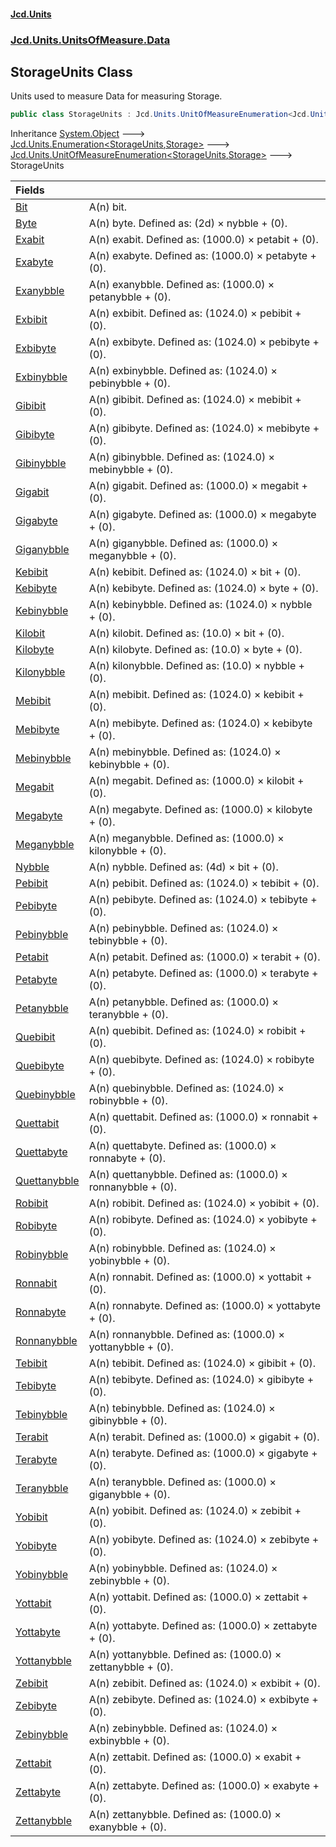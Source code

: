 #### [Jcd.Units](index.md 'index')
### [Jcd.Units.UnitsOfMeasure.Data](Jcd.Units.UnitsOfMeasure.Data.md 'Jcd.Units.UnitsOfMeasure.Data')

## StorageUnits Class

Units used to measure Data for measuring Storage.

```csharp
public class StorageUnits : Jcd.Units.UnitOfMeasureEnumeration<Jcd.Units.UnitsOfMeasure.Data.StorageUnits, Jcd.Units.UnitTypes.Storage>
```

Inheritance [System.Object](https://docs.microsoft.com/en-us/dotnet/api/System.Object 'System.Object') &#129106; [Jcd.Units.Enumeration&lt;](Enumeration_TEnumeration,T_.md 'Jcd.Units.Enumeration<TEnumeration,T>')[StorageUnits](StorageUnits.md 'Jcd.Units.UnitsOfMeasure.Data.StorageUnits')[,](Enumeration_TEnumeration,T_.md 'Jcd.Units.Enumeration<TEnumeration,T>')[Storage](Storage.md 'Jcd.Units.UnitTypes.Storage')[&gt;](Enumeration_TEnumeration,T_.md 'Jcd.Units.Enumeration<TEnumeration,T>') &#129106; [Jcd.Units.UnitOfMeasureEnumeration&lt;](UnitOfMeasureEnumeration_TEnumeration,T_.md 'Jcd.Units.UnitOfMeasureEnumeration<TEnumeration,T>')[StorageUnits](StorageUnits.md 'Jcd.Units.UnitsOfMeasure.Data.StorageUnits')[,](UnitOfMeasureEnumeration_TEnumeration,T_.md 'Jcd.Units.UnitOfMeasureEnumeration<TEnumeration,T>')[Storage](Storage.md 'Jcd.Units.UnitTypes.Storage')[&gt;](UnitOfMeasureEnumeration_TEnumeration,T_.md 'Jcd.Units.UnitOfMeasureEnumeration<TEnumeration,T>') &#129106; StorageUnits

| Fields | |
| :--- | :--- |
| [Bit](StorageUnits.Bit.md 'Jcd.Units.UnitsOfMeasure.Data.StorageUnits.Bit') | A(n) bit. |
| [Byte](StorageUnits.Byte.md 'Jcd.Units.UnitsOfMeasure.Data.StorageUnits.Byte') | A(n) byte. Defined as: (2d) × nybble + (0). |
| [Exabit](StorageUnits.Exabit.md 'Jcd.Units.UnitsOfMeasure.Data.StorageUnits.Exabit') | A(n) exabit. Defined as: (1000.0) × petabit + (0). |
| [Exabyte](StorageUnits.Exabyte.md 'Jcd.Units.UnitsOfMeasure.Data.StorageUnits.Exabyte') | A(n) exabyte. Defined as: (1000.0) × petabyte + (0). |
| [Exanybble](StorageUnits.Exanybble.md 'Jcd.Units.UnitsOfMeasure.Data.StorageUnits.Exanybble') | A(n) exanybble. Defined as: (1000.0) × petanybble + (0). |
| [Exbibit](StorageUnits.Exbibit.md 'Jcd.Units.UnitsOfMeasure.Data.StorageUnits.Exbibit') | A(n) exbibit. Defined as: (1024.0) × pebibit + (0). |
| [Exbibyte](StorageUnits.Exbibyte.md 'Jcd.Units.UnitsOfMeasure.Data.StorageUnits.Exbibyte') | A(n) exbibyte. Defined as: (1024.0) × pebibyte + (0). |
| [Exbinybble](StorageUnits.Exbinybble.md 'Jcd.Units.UnitsOfMeasure.Data.StorageUnits.Exbinybble') | A(n) exbinybble. Defined as: (1024.0) × pebinybble + (0). |
| [Gibibit](StorageUnits.Gibibit.md 'Jcd.Units.UnitsOfMeasure.Data.StorageUnits.Gibibit') | A(n) gibibit. Defined as: (1024.0) × mebibit + (0). |
| [Gibibyte](StorageUnits.Gibibyte.md 'Jcd.Units.UnitsOfMeasure.Data.StorageUnits.Gibibyte') | A(n) gibibyte. Defined as: (1024.0) × mebibyte + (0). |
| [Gibinybble](StorageUnits.Gibinybble.md 'Jcd.Units.UnitsOfMeasure.Data.StorageUnits.Gibinybble') | A(n) gibinybble. Defined as: (1024.0) × mebinybble + (0). |
| [Gigabit](StorageUnits.Gigabit.md 'Jcd.Units.UnitsOfMeasure.Data.StorageUnits.Gigabit') | A(n) gigabit. Defined as: (1000.0) × megabit + (0). |
| [Gigabyte](StorageUnits.Gigabyte.md 'Jcd.Units.UnitsOfMeasure.Data.StorageUnits.Gigabyte') | A(n) gigabyte. Defined as: (1000.0) × megabyte + (0). |
| [Giganybble](StorageUnits.Giganybble.md 'Jcd.Units.UnitsOfMeasure.Data.StorageUnits.Giganybble') | A(n) giganybble. Defined as: (1000.0) × meganybble + (0). |
| [Kebibit](StorageUnits.Kebibit.md 'Jcd.Units.UnitsOfMeasure.Data.StorageUnits.Kebibit') | A(n) kebibit. Defined as: (1024.0) × bit + (0). |
| [Kebibyte](StorageUnits.Kebibyte.md 'Jcd.Units.UnitsOfMeasure.Data.StorageUnits.Kebibyte') | A(n) kebibyte. Defined as: (1024.0) × byte + (0). |
| [Kebinybble](StorageUnits.Kebinybble.md 'Jcd.Units.UnitsOfMeasure.Data.StorageUnits.Kebinybble') | A(n) kebinybble. Defined as: (1024.0) × nybble + (0). |
| [Kilobit](StorageUnits.Kilobit.md 'Jcd.Units.UnitsOfMeasure.Data.StorageUnits.Kilobit') | A(n) kilobit. Defined as: (10.0) × bit + (0). |
| [Kilobyte](StorageUnits.Kilobyte.md 'Jcd.Units.UnitsOfMeasure.Data.StorageUnits.Kilobyte') | A(n) kilobyte. Defined as: (10.0) × byte + (0). |
| [Kilonybble](StorageUnits.Kilonybble.md 'Jcd.Units.UnitsOfMeasure.Data.StorageUnits.Kilonybble') | A(n) kilonybble. Defined as: (10.0) × nybble + (0). |
| [Mebibit](StorageUnits.Mebibit.md 'Jcd.Units.UnitsOfMeasure.Data.StorageUnits.Mebibit') | A(n) mebibit. Defined as: (1024.0) × kebibit + (0). |
| [Mebibyte](StorageUnits.Mebibyte.md 'Jcd.Units.UnitsOfMeasure.Data.StorageUnits.Mebibyte') | A(n) mebibyte. Defined as: (1024.0) × kebibyte + (0). |
| [Mebinybble](StorageUnits.Mebinybble.md 'Jcd.Units.UnitsOfMeasure.Data.StorageUnits.Mebinybble') | A(n) mebinybble. Defined as: (1024.0) × kebinybble + (0). |
| [Megabit](StorageUnits.Megabit.md 'Jcd.Units.UnitsOfMeasure.Data.StorageUnits.Megabit') | A(n) megabit. Defined as: (1000.0) × kilobit + (0). |
| [Megabyte](StorageUnits.Megabyte.md 'Jcd.Units.UnitsOfMeasure.Data.StorageUnits.Megabyte') | A(n) megabyte. Defined as: (1000.0) × kilobyte + (0). |
| [Meganybble](StorageUnits.Meganybble.md 'Jcd.Units.UnitsOfMeasure.Data.StorageUnits.Meganybble') | A(n) meganybble. Defined as: (1000.0) × kilonybble + (0). |
| [Nybble](StorageUnits.Nybble.md 'Jcd.Units.UnitsOfMeasure.Data.StorageUnits.Nybble') | A(n) nybble. Defined as: (4d) × bit + (0). |
| [Pebibit](StorageUnits.Pebibit.md 'Jcd.Units.UnitsOfMeasure.Data.StorageUnits.Pebibit') | A(n) pebibit. Defined as: (1024.0) × tebibit + (0). |
| [Pebibyte](StorageUnits.Pebibyte.md 'Jcd.Units.UnitsOfMeasure.Data.StorageUnits.Pebibyte') | A(n) pebibyte. Defined as: (1024.0) × tebibyte + (0). |
| [Pebinybble](StorageUnits.Pebinybble.md 'Jcd.Units.UnitsOfMeasure.Data.StorageUnits.Pebinybble') | A(n) pebinybble. Defined as: (1024.0) × tebinybble + (0). |
| [Petabit](StorageUnits.Petabit.md 'Jcd.Units.UnitsOfMeasure.Data.StorageUnits.Petabit') | A(n) petabit. Defined as: (1000.0) × terabit + (0). |
| [Petabyte](StorageUnits.Petabyte.md 'Jcd.Units.UnitsOfMeasure.Data.StorageUnits.Petabyte') | A(n) petabyte. Defined as: (1000.0) × terabyte + (0). |
| [Petanybble](StorageUnits.Petanybble.md 'Jcd.Units.UnitsOfMeasure.Data.StorageUnits.Petanybble') | A(n) petanybble. Defined as: (1000.0) × teranybble + (0). |
| [Quebibit](StorageUnits.Quebibit.md 'Jcd.Units.UnitsOfMeasure.Data.StorageUnits.Quebibit') | A(n) quebibit. Defined as: (1024.0) × robibit + (0). |
| [Quebibyte](StorageUnits.Quebibyte.md 'Jcd.Units.UnitsOfMeasure.Data.StorageUnits.Quebibyte') | A(n) quebibyte. Defined as: (1024.0) × robibyte + (0). |
| [Quebinybble](StorageUnits.Quebinybble.md 'Jcd.Units.UnitsOfMeasure.Data.StorageUnits.Quebinybble') | A(n) quebinybble. Defined as: (1024.0) × robinybble + (0). |
| [Quettabit](StorageUnits.Quettabit.md 'Jcd.Units.UnitsOfMeasure.Data.StorageUnits.Quettabit') | A(n) quettabit. Defined as: (1000.0) × ronnabit + (0). |
| [Quettabyte](StorageUnits.Quettabyte.md 'Jcd.Units.UnitsOfMeasure.Data.StorageUnits.Quettabyte') | A(n) quettabyte. Defined as: (1000.0) × ronnabyte + (0). |
| [Quettanybble](StorageUnits.Quettanybble.md 'Jcd.Units.UnitsOfMeasure.Data.StorageUnits.Quettanybble') | A(n) quettanybble. Defined as: (1000.0) × ronnanybble + (0). |
| [Robibit](StorageUnits.Robibit.md 'Jcd.Units.UnitsOfMeasure.Data.StorageUnits.Robibit') | A(n) robibit. Defined as: (1024.0) × yobibit + (0). |
| [Robibyte](StorageUnits.Robibyte.md 'Jcd.Units.UnitsOfMeasure.Data.StorageUnits.Robibyte') | A(n) robibyte. Defined as: (1024.0) × yobibyte + (0). |
| [Robinybble](StorageUnits.Robinybble.md 'Jcd.Units.UnitsOfMeasure.Data.StorageUnits.Robinybble') | A(n) robinybble. Defined as: (1024.0) × yobinybble + (0). |
| [Ronnabit](StorageUnits.Ronnabit.md 'Jcd.Units.UnitsOfMeasure.Data.StorageUnits.Ronnabit') | A(n) ronnabit. Defined as: (1000.0) × yottabit + (0). |
| [Ronnabyte](StorageUnits.Ronnabyte.md 'Jcd.Units.UnitsOfMeasure.Data.StorageUnits.Ronnabyte') | A(n) ronnabyte. Defined as: (1000.0) × yottabyte + (0). |
| [Ronnanybble](StorageUnits.Ronnanybble.md 'Jcd.Units.UnitsOfMeasure.Data.StorageUnits.Ronnanybble') | A(n) ronnanybble. Defined as: (1000.0) × yottanybble + (0). |
| [Tebibit](StorageUnits.Tebibit.md 'Jcd.Units.UnitsOfMeasure.Data.StorageUnits.Tebibit') | A(n) tebibit. Defined as: (1024.0) × gibibit + (0). |
| [Tebibyte](StorageUnits.Tebibyte.md 'Jcd.Units.UnitsOfMeasure.Data.StorageUnits.Tebibyte') | A(n) tebibyte. Defined as: (1024.0) × gibibyte + (0). |
| [Tebinybble](StorageUnits.Tebinybble.md 'Jcd.Units.UnitsOfMeasure.Data.StorageUnits.Tebinybble') | A(n) tebinybble. Defined as: (1024.0) × gibinybble + (0). |
| [Terabit](StorageUnits.Terabit.md 'Jcd.Units.UnitsOfMeasure.Data.StorageUnits.Terabit') | A(n) terabit. Defined as: (1000.0) × gigabit + (0). |
| [Terabyte](StorageUnits.Terabyte.md 'Jcd.Units.UnitsOfMeasure.Data.StorageUnits.Terabyte') | A(n) terabyte. Defined as: (1000.0) × gigabyte + (0). |
| [Teranybble](StorageUnits.Teranybble.md 'Jcd.Units.UnitsOfMeasure.Data.StorageUnits.Teranybble') | A(n) teranybble. Defined as: (1000.0) × giganybble + (0). |
| [Yobibit](StorageUnits.Yobibit.md 'Jcd.Units.UnitsOfMeasure.Data.StorageUnits.Yobibit') | A(n) yobibit. Defined as: (1024.0) × zebibit + (0). |
| [Yobibyte](StorageUnits.Yobibyte.md 'Jcd.Units.UnitsOfMeasure.Data.StorageUnits.Yobibyte') | A(n) yobibyte. Defined as: (1024.0) × zebibyte + (0). |
| [Yobinybble](StorageUnits.Yobinybble.md 'Jcd.Units.UnitsOfMeasure.Data.StorageUnits.Yobinybble') | A(n) yobinybble. Defined as: (1024.0) × zebinybble + (0). |
| [Yottabit](StorageUnits.Yottabit.md 'Jcd.Units.UnitsOfMeasure.Data.StorageUnits.Yottabit') | A(n) yottabit. Defined as: (1000.0) × zettabit + (0). |
| [Yottabyte](StorageUnits.Yottabyte.md 'Jcd.Units.UnitsOfMeasure.Data.StorageUnits.Yottabyte') | A(n) yottabyte. Defined as: (1000.0) × zettabyte + (0). |
| [Yottanybble](StorageUnits.Yottanybble.md 'Jcd.Units.UnitsOfMeasure.Data.StorageUnits.Yottanybble') | A(n) yottanybble. Defined as: (1000.0) × zettanybble + (0). |
| [Zebibit](StorageUnits.Zebibit.md 'Jcd.Units.UnitsOfMeasure.Data.StorageUnits.Zebibit') | A(n) zebibit. Defined as: (1024.0) × exbibit + (0). |
| [Zebibyte](StorageUnits.Zebibyte.md 'Jcd.Units.UnitsOfMeasure.Data.StorageUnits.Zebibyte') | A(n) zebibyte. Defined as: (1024.0) × exbibyte + (0). |
| [Zebinybble](StorageUnits.Zebinybble.md 'Jcd.Units.UnitsOfMeasure.Data.StorageUnits.Zebinybble') | A(n) zebinybble. Defined as: (1024.0) × exbinybble + (0). |
| [Zettabit](StorageUnits.Zettabit.md 'Jcd.Units.UnitsOfMeasure.Data.StorageUnits.Zettabit') | A(n) zettabit. Defined as: (1000.0) × exabit + (0). |
| [Zettabyte](StorageUnits.Zettabyte.md 'Jcd.Units.UnitsOfMeasure.Data.StorageUnits.Zettabyte') | A(n) zettabyte. Defined as: (1000.0) × exabyte + (0). |
| [Zettanybble](StorageUnits.Zettanybble.md 'Jcd.Units.UnitsOfMeasure.Data.StorageUnits.Zettanybble') | A(n) zettanybble. Defined as: (1000.0) × exanybble + (0). |
